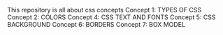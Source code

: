 This repository is all about css concepts 
Concept 1:
  TYPES OF CSS
Concept 2:
  COLORS 
Concept 4:
  CSS TEXT AND FONTS 
Concept 5:
  CSS BACKGROUND 
Concept 6:
  BORDERS 
Concept 7:
  BOX MODEL

